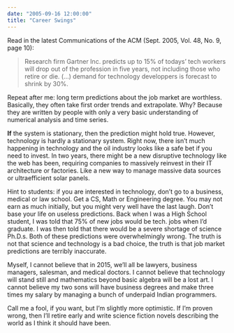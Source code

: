 ```yaml
---
date: "2005-09-16 12:00:00"
title: "Career Swings"
---
```




Read in the latest Communications of the ACM (Sept. 2005, Vol. 48, No. 9, page 10):

> Research firm Gartner Inc. predicts up to 15% of todays&rsquo; tech workers will drop out of the profession in five years, not including those who retire or die. (&hellip;) demand for technology developpers is forecast to shrink by 30%.


Repeat after me: long term predictions about the job market are worthless. Basically, they often take first order trends and extrapolate. Why? Because they are written by people with only a very basic understanding of numerical analysis and time series.

__If__ the system is stationary, then the prediction might hold true. However, technology is hardly a stationary system. Right now, there isn&rsquo;t much happening in technology and the oil industry looks like a safe bet if you need to invest. In two years, there might be a new disruptive technology like the web has been, requiring companies to massively reinvest in their IT architecture or factories. Like a new way to manage massive data sources or ultraefficient solar panels.

Hint to students: if you are interested in technology, don&rsquo;t go to a business, medical or law school. Get a CS, Math or Engineering degree. You may not earn as much initially, but you might very well have the last laugh. Don&rsquo;t base your life on useless predictions. Back when I was a High School student, I was told that 75% of new jobs would be tech. jobs when I&rsquo;d graduate. I was then told that there would be a severe shortage of science Ph.D.s. Both of these predictions were overwhelmingly wrong. The truth is not that science and technology is a bad choice, the truth is that job market predictions are terribly inaccurate.

Myself, I cannot believe that in 2015, we&rsquo;ll all be lawyers, business managers, salesman, and medical doctors. I cannot believe that technology will stand still and mathematics beyond basic algebra will be a lost art. I cannot believe my two sons will have business degrees and make three times my salary by managing a bunch of underpaid Indian programmers.

Call me a fool, if you want, but I&rsquo;m slightly more optimistic. If I&rsquo;m proven wrong, then I&rsquo;ll retire early and write science fiction novels describing the world as I think it should have been.

